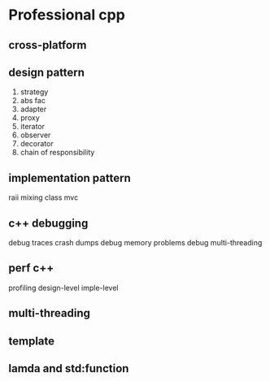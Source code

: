 # Professional cpp

## cross-platform

## design pattern
1. strategy
2. abs fac
3. adapter
4. proxy
5. iterator
6. observer
7. decorator
8. chain of responsibility


## implementation pattern
raii
mixing class
mvc

## c++ debugging

debug traces
crash dumps
debug memory problems
debug multi-threading 


## perf c++
profiling
design-level
imple-level

## multi-threading


## template


## lamda and std:function